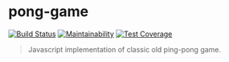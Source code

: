 # pong-game

[![Build Status](https://travis-ci.org/AdharaOrigin/pong-game.svg?branch=master)](https://travis-ci.org/AdharaOrigin/pong-game)
[![Maintainability](https://api.codeclimate.com/v1/badges/de8bb6a1a0e4ec167994/maintainability)](https://codeclimate.com/github/AdharaOrigin/pong-game/maintainability)
[![Test Coverage](https://api.codeclimate.com/v1/badges/de8bb6a1a0e4ec167994/test_coverage)](https://codeclimate.com/github/AdharaOrigin/pong-game/test_coverage)

> Javascript implementation of classic old ping-pong game.
